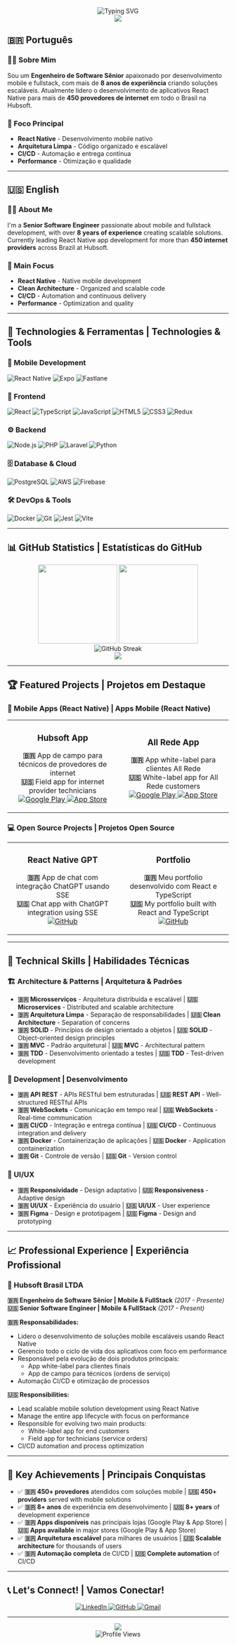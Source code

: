 <div align="center">
  <img src="https://readme-typing-svg.herokuapp.com?font=Fira+Code&weight=500&size=28&pause=1000&color=00D4FF&center=true&vCenter=true&width=435&lines=Ol%C3%A1!+Eu+sou+o+Maciel+%F0%9F%91%8B;Hello!+I'm+Maciel+%F0%9F%91%8B;Engenheiro+de+Software+S%C3%AAnior;Senior+Software+Engineer;Mobile+%26+FullStack+Developer;React+Native+Specialist" alt="Typing SVG" />
</div>

<div align="center">
  <img src="https://capsule-render.vercel.app/api?type=waving&color=00D4FF&height=120&section=header"/>
</div>

## 🇧🇷 Português

### 👨‍💻 Sobre Mim

Sou um **Engenheiro de Software Sênior** apaixonado por desenvolvimento mobile e fullstack, com mais de **8 anos de experiência** criando soluções escaláveis. Atualmente lidero o desenvolvimento de aplicativos React Native para mais de **450 provedores de internet** em todo o Brasil na Hubsoft.

### 🎯 Foco Principal
- **React Native** - Desenvolvimento mobile nativo
- **Arquitetura Limpa** - Código organizado e escalável
- **CI/CD** - Automação e entrega contínua
- **Performance** - Otimização e qualidade

---

## 🇺🇸 English

### 👨‍💻 About Me

I'm a **Senior Software Engineer** passionate about mobile and fullstack development, with over **8 years of experience** creating scalable solutions. Currently leading React Native app development for more than **450 internet providers** across Brazil at Hubsoft.

### 🎯 Main Focus
- **React Native** - Native mobile development
- **Clean Architecture** - Organized and scalable code
- **CI/CD** - Automation and continuous delivery
- **Performance** - Optimization and quality

---

## 🚀 Technologies & Ferramentas | Technologies & Tools

### 📱 Mobile Development
![React Native](https://img.shields.io/badge/React_Native-20232A?style=for-the-badge&logo=react&logoColor=61DAFB)
![Expo](https://img.shields.io/badge/Expo-1B1F23?style=for-the-badge&logo=expo&logoColor=white)
![Fastlane](https://img.shields.io/badge/Fastlane-00F200?style=for-the-badge&logo=fastlane&logoColor=white)

### 🎨 Frontend
![React](https://img.shields.io/badge/React-20232A?style=for-the-badge&logo=react&logoColor=61DAFB)
![TypeScript](https://img.shields.io/badge/TypeScript-007ACC?style=for-the-badge&logo=typescript&logoColor=white)
![JavaScript](https://img.shields.io/badge/JavaScript-F7DF1E?style=for-the-badge&logo=javascript&logoColor=black)
![HTML5](https://img.shields.io/badge/HTML5-E34F26?style=for-the-badge&logo=html5&logoColor=white)
![CSS3](https://img.shields.io/badge/CSS3-1572B6?style=for-the-badge&logo=css3&logoColor=white)
![Redux](https://img.shields.io/badge/Redux-593D88?style=for-the-badge&logo=redux&logoColor=white)

### ⚙️ Backend
![Node.js](https://img.shields.io/badge/Node.js-43853D?style=for-the-badge&logo=node.js&logoColor=white)
![PHP](https://img.shields.io/badge/PHP-777BB4?style=for-the-badge&logo=php&logoColor=white)
![Laravel](https://img.shields.io/badge/Laravel-FF2D20?style=for-the-badge&logo=laravel&logoColor=white)
![Python](https://img.shields.io/badge/Python-3776AB?style=for-the-badge&logo=python&logoColor=white)

### 🗄️ Database & Cloud
![PostgreSQL](https://img.shields.io/badge/PostgreSQL-316192?style=for-the-badge&logo=postgresql&logoColor=white)
![AWS](https://img.shields.io/badge/AWS-232F3E?style=for-the-badge&logo=amazon-aws&logoColor=white)
![Firebase](https://img.shields.io/badge/Firebase-FFCA28?style=for-the-badge&logo=firebase&logoColor=black)

### 🛠️ DevOps & Tools
![Docker](https://img.shields.io/badge/Docker-2496ED?style=for-the-badge&logo=docker&logoColor=white)
![Git](https://img.shields.io/badge/Git-F05032?style=for-the-badge&logo=git&logoColor=white)
![Jest](https://img.shields.io/badge/Jest-C21325?style=for-the-badge&logo=jest&logoColor=white)
![Vite](https://img.shields.io/badge/Vite-646CFF?style=for-the-badge&logo=vite&logoColor=white)

---

## 📊 GitHub Statistics | Estatísticas do GitHub

<div align="center">
  <img height="180em" src="https://github-readme-stats.vercel.app/api?username=macielrsf&show_icons=true&theme=radical&include_all_commits=true&count_private=true&hide=contribs,issues"/>
  <img height="180em" src="https://github-readme-stats.vercel.app/api/top-langs/?username=macielrsf&layout=compact&langs_count=7&theme=radical&hide=html,css"/>
</div>

<div align="center">
  <img src="https://streak-stats.demolab.com/?user=macielrsf&theme=radical&hide_border=true" alt="GitHub Streak" />
</div>

<div align="center">
  <img src="https://github-readme-activity-graph.vercel.app/graph?username=macielrsf&theme=radical&hide_border=true&area=true" />
</div>

---

## 🏆 Featured Projects | Projetos em Destaque

### 📱 Mobile Apps (React Native) | Apps Mobile (React Native)
<table>
  <tr>
    <td width="50%">
      <h3 align="center">Hubsoft App</h3>
      <p align="center">
        <strong>🇧🇷</strong> App de campo para técnicos de provedores de internet<br/>
        <strong>🇺🇸</strong> Field app for internet provider technicians
        <br/>
        <a href="https://play.google.com/store/apps/details?id=com.hubsoft_app" target="_blank">
          <img src="https://img.shields.io/badge/Google_Play-414141?style=for-the-badge&logo=google-play&logoColor=white" alt="Google Play" />
        </a>
        <a href="https://apps.apple.com/br/app/hubsoft/id1476554009" target="_blank">
          <img src="https://img.shields.io/badge/App_Store-0D96F6?style=for-the-badge&logo=app-store&logoColor=white" alt="App Store" />
        </a>
      </p>
    </td>
    <td width="50%">
      <h3 align="center">All Rede App</h3>
      <p align="center">
        <strong>🇧🇷</strong> App white-label para clientes All Rede<br/>
        <strong>🇺🇸</strong> White-label app for All Rede customers
        <br/>
        <a href="https://play.google.com/store/apps/details?id=com.hubsoft_client_app.allrede" target="_blank">
          <img src="https://img.shields.io/badge/Google_Play-414141?style=for-the-badge&logo=google-play&logoColor=white" alt="Google Play" />
        </a>
        <a href="https://apps.apple.com/br/app/minha-allrede/id1615766177" target="_blank">
          <img src="https://img.shields.io/badge/App_Store-0D96F6?style=for-the-badge&logo=app-store&logoColor=white" alt="App Store" />
        </a>
      </p>
    </td>
  </tr>
</table>

### 💻 Open Source Projects | Projetos Open Source
<table>
  <tr>
    <td width="50%">
      <h3 align="center">React Native GPT</h3>
      <p align="center">
        <strong>🇧🇷</strong> App de chat com integração ChatGPT usando SSE<br/>
        <strong>🇺🇸</strong> Chat app with ChatGPT integration using SSE
        <br/>
        <a href="https://github.com/macielrsf/react-native-gpt" target="_blank">
          <img src="https://img.shields.io/badge/GitHub-100000?style=for-the-badge&logo=github&logoColor=white" alt="GitHub" />
        </a>
      </p>
    </td>
    <td width="50%">
      <h3 align="center">Portfolio</h3>
      <p align="center">
        <strong>🇧🇷</strong> Meu portfolio desenvolvido com React e TypeScript<br/>
        <strong>🇺🇸</strong> My portfolio built with React and TypeScript
        <br/>
        <a href="https://github.com/macielrsf/portfolio" target="_blank">
          <img src="https://img.shields.io/badge/GitHub-100000?style=for-the-badge&logo=github&logoColor=white" alt="GitHub" />
        </a>
      </p>
    </td>
  </tr>
</table>

---

## 🎯 Technical Skills | Habilidades Técnicas

### 🏗️ Architecture & Patterns | Arquitetura & Padrões
- **🇧🇷 Microsserviços** - Arquitetura distribuída e escalável | **🇺🇸 Microservices** - Distributed and scalable architecture
- **🇧🇷 Arquitetura Limpa** - Separação de responsabilidades | **🇺🇸 Clean Architecture** - Separation of concerns
- **🇧🇷 SOLID** - Princípios de design orientado a objetos | **🇺🇸 SOLID** - Object-oriented design principles
- **🇧🇷 MVC** - Padrão arquitetural | **🇺🇸 MVC** - Architectural pattern
- **🇧🇷 TDD** - Desenvolvimento orientado a testes | **🇺🇸 TDD** - Test-driven development

### 🔧 Development | Desenvolvimento
- **🇧🇷 API REST** - APIs RESTful bem estruturadas | **🇺🇸 REST API** - Well-structured RESTful APIs
- **🇧🇷 WebSockets** - Comunicação em tempo real | **🇺🇸 WebSockets** - Real-time communication
- **🇧🇷 CI/CD** - Integração e entrega contínua | **🇺🇸 CI/CD** - Continuous integration and delivery
- **🇧🇷 Docker** - Containerização de aplicações | **🇺🇸 Docker** - Application containerization
- **🇧🇷 Git** - Controle de versão | **🇺🇸 Git** - Version control

### 🎨 UI/UX
- **🇧🇷 Responsividade** - Design adaptativo | **🇺🇸 Responsiveness** - Adaptive design
- **🇧🇷 UI/UX** - Experiência do usuário | **🇺🇸 UI/UX** - User experience
- **🇧🇷 Figma** - Design e prototipagem | **🇺🇸 Figma** - Design and prototyping

---

## 📈 Professional Experience | Experiência Profissional

### 🏢 Hubsoft Brasil LTDA
**🇧🇷 Engenheiro de Software Sênior | Mobile & FullStack** *(2017 - Presente)*<br/>
**🇺🇸 Senior Software Engineer | Mobile & FullStack** *(2017 - Present)*

**🇧🇷 Responsabilidades:**
- Lidero o desenvolvimento de soluções mobile escaláveis usando React Native
- Gerencio todo o ciclo de vida dos aplicativos com foco em performance
- Responsável pela evolução de dois produtos principais:
  - App white-label para clientes finais
  - App de campo para técnicos (ordens de serviço)
- Automação CI/CD e otimização de processos

**🇺🇸 Responsibilities:**
- Lead scalable mobile solution development using React Native
- Manage the entire app lifecycle with focus on performance
- Responsible for evolving two main products:
  - White-label app for end customers
  - Field app for technicians (service orders)
- CI/CD automation and process optimization

---

## 🌟 Key Achievements | Principais Conquistas

- ✅ **🇧🇷 450+ provedores** atendidos com soluções mobile | **🇺🇸 450+ providers** served with mobile solutions
- ✅ **🇧🇷 8+ anos** de experiência em desenvolvimento | **🇺🇸 8+ years** of development experience
- ✅ **🇧🇷 Apps disponíveis** nas principais lojas (Google Play & App Store) | **🇺🇸 Apps available** in major stores (Google Play & App Store)
- ✅ **🇧🇷 Arquitetura escalável** para milhares de usuários | **🇺🇸 Scalable architecture** for thousands of users
- ✅ **🇧🇷 Automação completa** de CI/CD | **🇺🇸 Complete automation** of CI/CD

---

## 📞 Let's Connect! | Vamos Conectar!

<div align="center">
  <a href="https://linkedin.com/in/macielrsf" target="_blank">
    <img src="https://img.shields.io/badge/LinkedIn-0077B5?style=for-the-badge&logo=linkedin&logoColor=white" alt="LinkedIn" />
  </a>
  <a href="https://github.com/macielrsf" target="_blank">
    <img src="https://img.shields.io/badge/GitHub-100000?style=for-the-badge&logo=github&logoColor=white" alt="GitHub" />
  </a>
  <a href="mailto:macielrsf@gmail.com">
    <img src="https://img.shields.io/badge/Gmail-D14836?style=for-the-badge&logo=gmail&logoColor=white" alt="Gmail" />
  </a>
</div>

---

<div align="center">
  <img src="https://capsule-render.vercel.app/api?type=waving&color=00D4FF&height=120&section=footer"/>
</div>

<div align="center">
  <img src="https://komarev.com/ghpvc/?username=macielrsf&style=flat-square&color=00D4FF" alt="Profile Views" />
</div>
